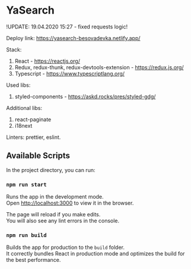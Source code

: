 #  YaSearch 

!UPDATE: 19.04.2020 15:27 - fixed requests logic!

Deploy link: https://yasearch-besovadevka.netlify.app/

Stack:  
1. React - https://reactjs.org/  
2. Redux, redux-thunk, redux-devtools-extension - https://redux.js.org/  
3. Typescript - https://www.typescriptlang.org/  

Used libs:  
1. styled-components - https://askd.rocks/pres/styled-gdg/

Additional libs:
1. react-paginate
2. i18next

Linters: prettier, eslint.

## Available Scripts

In the project directory, you can run:

### `npm run start`

Runs the app in the development mode.\
Open [http://localhost:3000](http://localhost:3000) to view it in the browser.

The page will reload if you make edits.\
You will also see any lint errors in the console.

### `npm run build`

Builds the app for production to the `build` folder.\
It correctly bundles React in production mode and optimizes the build for the best performance.
